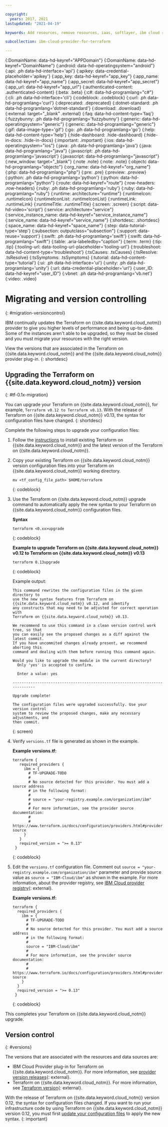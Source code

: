 ```yaml
---

copyright:
  years: 2017, 2021
lastupdated: "2021-04-19"

keywords: Add resources, remove resources, iaas, softlayer, ibm cloud resources, ibm cloud services, Terraform on {{site.data.keyword.cloud_notm}}, provision resources

subcollection: ibm-cloud-provider-for-terraform

---
```


{:DomainName: data-hd-keyref="APPDomain"}
{:DomainName: data-hd-keyref="DomainName"}
{:android: data-hd-operatingsystem="android"}
{:api: .ph data-hd-interface='api'}
{:apikey: data-credential-placeholder='apikey'}
{:app_key: data-hd-keyref="app_key"}
{:app_name: data-hd-keyref="app_name"}
{:app_secret: data-hd-keyref="app_secret"}
{:app_url: data-hd-keyref="app_url"}
{:authenticated-content: .authenticated-content}
{:beta: .beta}
{:c#: data-hd-programlang="c#"}
{:cli: .ph data-hd-interface='cli'}
{:codeblock: .codeblock}
{:curl: .ph data-hd-programlang='curl'}
{:deprecated: .deprecated}
{:dotnet-standard: .ph data-hd-programlang='dotnet-standard'}
{:download: .download}
{:external: target="_blank" .external}
{:faq: data-hd-content-type='faq'}
{:fuzzybunny: .ph data-hd-programlang='fuzzybunny'}
{:generic: data-hd-operatingsystem="generic"}
{:generic: data-hd-programlang="generic"}
{:gif: data-image-type='gif'}
{:go: .ph data-hd-programlang='go'}
{:help: data-hd-content-type='help'}
{:hide-dashboard: .hide-dashboard}
{:hide-in-docs: .hide-in-docs}
{:important: .important}
{:ios: data-hd-operatingsystem="ios"}
{:java: .ph data-hd-programlang='java'}
{:java: data-hd-programlang="java"}
{:javascript: .ph data-hd-programlang='javascript'}
{:javascript: data-hd-programlang="javascript"}
{:new_window: target="_blank"}
{:note .note}
{:note: .note}
{:objectc data-hd-programlang="objectc"}
{:org_name: data-hd-keyref="org_name"}
{:php: data-hd-programlang="php"}
{:pre: .pre}
{:preview: .preview}
{:python: .ph data-hd-programlang='python'}
{:python: data-hd-programlang="python"}
{:route: data-hd-keyref="route"}
{:row-headers: .row-headers}
{:ruby: .ph data-hd-programlang='ruby'}
{:ruby: data-hd-programlang="ruby"}
{:runtime: architecture="runtime"}
{:runtimeIcon: .runtimeIcon}
{:runtimeIconList: .runtimeIconList}
{:runtimeLink: .runtimeLink}
{:runtimeTitle: .runtimeTitle}
{:screen: .screen}
{:script: data-hd-video='script'}
{:service: architecture="service"}
{:service_instance_name: data-hd-keyref="service_instance_name"}
{:service_name: data-hd-keyref="service_name"}
{:shortdesc: .shortdesc}
{:space_name: data-hd-keyref="space_name"}
{:step: data-tutorial-type='step'}
{:subsection: outputclass="subsection"}
{:support: data-reuse='support'}
{:swift: .ph data-hd-programlang='swift'}
{:swift: data-hd-programlang="swift"}
{:table: .aria-labeledby="caption"}
{:term: .term}
{:tip: .tip}
{:tooling-url: data-tooling-url-placeholder='tooling-url'}
{:troubleshoot: data-hd-content-type='troubleshoot'}
{:tsCauses: .tsCauses}
{:tsResolve: .tsResolve}
{:tsSymptoms: .tsSymptoms}
{:tutorial: data-hd-content-type='tutorial'}
{:ui: .ph data-hd-interface='ui'}
{:unity: .ph data-hd-programlang='unity'}
{:url: data-credential-placeholder='url'}
{:user_ID: data-hd-keyref="user_ID"}
{:vbnet: .ph data-hd-programlang='vb.net'}
{:video: .video}




# Migrating and version controlling
{: #migration-versioncontrol}

IBM continually updates the Terraform on {{site.data.keyword.cloud_notm}} provider to give you higher levels of performance and being up-to-date. Some of the instances aren't able to be upgraded, so they must be closed and you must migrate your resources with the right version.

View the versions that are associated in the Terraform on {{site.data.keyword.cloud_notm}} and the {{site.data.keyword.cloud_notm}} provider plug-in.
{: shortdesc}

## Upgrading the Terraform on {{site.data.keyword.cloud_notm}} version
{: #tf-0.1x-migration}
  
You can upgrade your Terraform on {{site.data.keyword.cloud_notm}}, for example, `Terraform v0.12 to Terraform v0.13`. With the release of Terraform on {{site.data.keyword.cloud_notm}} v0.13, the syntax for configuration files have changed.
{: shortdesc}

Complete the following steps to upgrade your configuration files: 

1. Follow the [instructions](/docs/ibm-cloud-provider-for-terraform?topic=ibm-cloud-provider-for-terraform-setup_cli) to install existing Terraform on {{site.data.keyword.cloud_notm}} and the latest version of the Terraform on {{site.data.keyword.cloud_notm}}.
2. Copy your existing Terraform on {{site.data.keyword.cloud_notm}} version configuration files into your Terraform on {{site.data.keyword.cloud_notm}} working directory. 
   ```
   mv <tf_config_file_path> $HOME/terraform
   ```
   {: codeblock}
   
3. Use the Terraform on {{site.data.keyword.cloud_notm}} upgrade command to automatically apply the new syntax to your Terraform on {{site.data.keyword.cloud_notm}} configuration files. 
  
   **Syntax**
   ```
   terraform <0.xx>upgrade
   ```
   {: codeblock}

   **Example to upgrade Terraform on {{site.data.keyword.cloud_notm}} v0.12 to Terraform on {{site.data.keyword.cloud_notm}} v0.13**
   ```
   terraform 0.13upgrade
   ```
   {: codeblock}
   
   Example output: 
   ```
   This command rewrites the configuration files in the given directory to
   use the new syntax features from Terraform on {{site.data.keyword.cloud_notm}} v0.12, and identify
   any constructs that may need to be adjusted for correct operation with
   Terraform on {{site.data.keyword.cloud_notm}} v0.13.

   We recommend to use this command in a clean version control work tree, so that
   you can easily see the proposed changes as a diff against the latest commit.
   If you have uncommited changes already present, we recommend aborting this
   command and dealing with them before running this command again.

   Would you like to upgrade the module in the current directory?
     Only 'yes' is accepted to confirm.

     Enter a value: yes

   -----------------------------------------------------------------------------

   Upgrade complete!

   The configuration files were upgraded successfully. Use your version control
   system to review the proposed changes, make any necessary adjustments, and
   then commit.
   ```
   {: screen}

4. Verify `versions.tf` file is generated as shown in the example.

   **Example versions.tf:**

   ```
   terraform {
      required_providers {
        ibm = {
          # TF-UPGRADE-TODO
          #
          # No source detected for this provider. You must add a source address
          # in the following format:
          #
          # source = "your-registry.example.com/organization/ibm"
          #
          # For more information, see the provider source documentation:
          #
          # https://www.terraform.io/docs/configuration/providers.html#provider-source
        }
      }
      required_version = ">= 0.13"
    }
   ```
   {: codeblock}

5. Edit the `versions.tf` configuration file. Comment out `source = "your-registry.example.com/organization/ibm"` parameter and provide source value as `source = "IBM-Cloud/ibm"` as shown in the example. For more information, about the provider registry, see [IBM Cloud provider registry](https://registry.terraform.io/providers/IBM-Cloud/ibm/latest){: external}.

    **Example versions.tf:**

    ```
    terraform {
      required_providers {
        ibm = {
          # TF-UPGRADE-TODO
          #
          # No source detected for this provider. You must add a source address
          # in the following format:
          #
          source = "IBM-Cloud/ibm"
          #
          # For more information, see the provider source documentation:
          #
          # https://www.terraform.io/docs/configuration/providers.html#provider-source
        }
      }
      required_version = ">= 0.13"
     }
    ```
    {: codeblock}

This completes your Terraform on {{site.data.keyword.cloud_notm}} upgrade.

## Version control 
{: #versions}

The versions that are associated with the resources and data sources are:

- IBM Cloud Provider plug-in for Terraform on {{site.data.keyword.cloud_notm}}. For more information, see [provider version releases](https://github.com/IBM-Cloud/terraform-provider-ibm/releases){: external}.
- Terraform on {{site.data.keyword.cloud_notm}}. For more information, see [Terraform version](https://releases.hashicorp.com/terraform/){: external}.

With the release of Terraform on {{site.data.keyword.cloud_notm}} version 0.12, the syntax for configuration files changed. If you want to run your infrastructure code by using Terraform on {{site.data.keyword.cloud_notm}} version 0.12, you must first [update your configuration files](#tf-0.1x-migration) to apply the new syntax. 
{: important}


